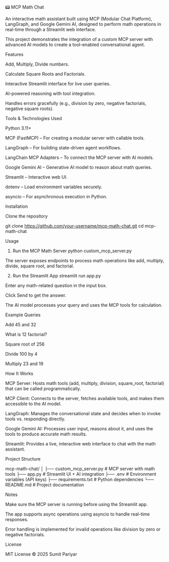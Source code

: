 📟 MCP Math Chat

An interactive math assistant built using MCP (Modular Chat Platform), LangGraph, and Google Gemini AI, designed to perform math operations in real-time through a Streamlit web interface.

This project demonstrates the integration of a custom MCP server with advanced AI models to create a tool-enabled conversational agent.

Features

Add, Multiply, Divide numbers.

Calculate Square Roots and Factorials.

Interactive Streamlit interface for live user queries.

AI-powered reasoning with tool integration.

Handles errors gracefully (e.g., division by zero, negative factorials, negative square roots).

Tools & Technologies Used

Python 3.11+

MCP (FastMCP) – For creating a modular server with callable tools.

LangGraph – For building state-driven agent workflows.

LangChain MCP Adapters – To connect the MCP server with AI models.

Google Gemini AI – Generative AI model to reason about math queries.

Streamlit – Interactive web UI.

dotenv – Load environment variables securely.

asyncio – For asynchronous execution in Python.

Installation

Clone the repository

git clone https://github.com/your-username/mcp-math-chat.git
cd mcp-math-chat



Usage
1. Run the MCP Math Server
python custom_mcp_server.py


The server exposes endpoints to process math operations like add, multiply, divide, square root, and factorial.

2. Run the Streamlit App
streamlit run app.py


Enter any math-related question in the input box.

Click Send to get the answer.

The AI model processes your query and uses the MCP tools for calculation.

Example Queries

Add 45 and 32

What is 12 factorial?

Square root of 256

Divide 100 by 4

Multiply 23 and 19

How It Works

MCP Server: Hosts math tools (add, multiply, division, square_root, factorial) that can be called programmatically.

MCP Client: Connects to the server, fetches available tools, and makes them accessible to the AI model.

LangGraph: Manages the conversational state and decides when to invoke tools vs. responding directly.

Google Gemini AI: Processes user input, reasons about it, and uses the tools to produce accurate math results.

Streamlit: Provides a live, interactive web interface to chat with the math assistant.

Project Structure


mcp-math-chat/
│
├── custom_mcp_server.py   # MCP server with math tools
├── app.py                 # Streamlit UI + AI integration
├── .env                   # Environment variables (API keys)
├── requirements.txt       # Python dependencies
└── README.md              # Project documentation



Notes

Make sure the MCP server is running before using the Streamlit app.

The app supports async operations using asyncio to handle real-time responses.

Error handling is implemented for invalid operations like division by zero or negative factorials.

License

MIT License © 2025 Sumit Pariyar
